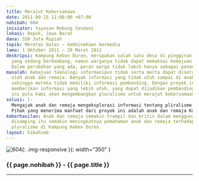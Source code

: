 ```yaml
---
title: Merajut Kebersamaan
date: 2011-09-15 11:08:00 +07:00
nohibah: 604
inisiator: Yayasan Rebung Cendani
lokasi: Depok, Jawa Barat
dana: 350 Juta Rupiah
topik: Meretas batas – kebhinekaan bermedia
lama: 1 Oktober 2011 – 28 Maret 2012
deskripsi: Kampung Kebon Duren, merupakan salah satu desa di pinggiran Kota Depok
  yang sedang berkembang, namun warganya tidak dapat memaknai kemajuan itu sendiri.
  Dalam perubahan yang ada, peran warga tidak lebih hanya sebagai penonton perubahan.
masalah: Kemajuan teknologi informasipun tidak serta merta dapat diserap atau dimanfaatkan
  oleh anak dan remaja. Banyak informasi yang tidak utuh sampai di anak dan remaja,
  sehingga mereka tidak memiliki informasi pembanding. Dengan proyek ini kami akan
  memberikan informasi yang lebih utuh, yang dapat dijadikan pembanding. Lewat proyek
  ini pula kami akan mengembangkan pluralisme untuk merajut kebersamaan.
solusi: |-
  Mengajak anak dan remaja mengeksplorasi informasi tentang pliralisme melalui internet dan menuangkannya kembali dalam catatan-catatan yang dibuat oleh anak melalui web, blog, facebook, dan tweeter (untuk remaja).
  Pihak yang menerima manfaat dari proyek ini adalah anak dan remaja Kampung Kebon Duren, Depok, Jawa Barat.
keberhasilan: Anak dan remaja semakin trampil dan kritis dalam menggunakan internet
  disamping itu semakin meningkatnya pemahaman anak dan remaja terhadap persoalan
  pluralisme di Kampung Kebon Duren.
layout: hibahcmb
---
```


![604](/static/img/hibahcmb/604.png){: .img-responsive }{: width="350" }

### {{ page.nohibah }} - {{ page.title }}

---
